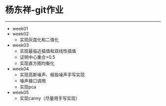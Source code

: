 # 杨东祥-git作业
---
* week01
* week02
  * 实现灰度化和二值化
* week03
  * 实现最临近插值和双线性插值
  * 证明中心重合+0.5
  * 实现直方图均衡化
* week04
  * 实现高斯噪声、椒盐噪声手写实现
  * 噪声接口调用
  * 实现pca
* week05
  * 实现canny（尽量用手写实现）


